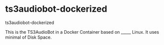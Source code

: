# ts3audiobot-dockerized
ts3audiobot-dockerized

This is the TS3AudioBot in a Docker Container based on _____ Linux. It uses minimal of Disk Space.
